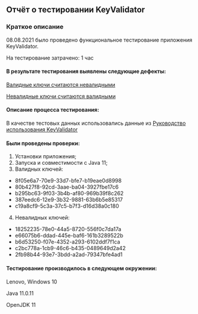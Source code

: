 ## Отчёт о тестировании KeyValidator
### Краткое описание
08.08.2021 было проведено функциональное тестирование приложения KeyValidator.

На тестирование затрачено: 1 час

#### В результате тестирования выявлены следующие дефекты:

[Валидные ключи считаются невалидными](https://github.com/OlgaMikhaylyukova/homework1.2/issues/1)

[Невалидные ключи считаются валидными](https://github.com/OlgaMikhaylyukova/homework1.2/issues/3)

#### Описание процесса тестирования:

В качестве тестовых данных использовались данные из [Руководство использования KeyValidator](https://github.com/netology-code/javaqa-homeworks/blob/master/intro/user-manual.md)

#### Были проведены проверки:

1. Установки приложения;
2. Запуска и совместимости с Java 11;
3. Валидных ключей:

* 8f05e6a7-70e9-33d7-bfe7-b19eae0d8998
* 80b427f8-92cd-3aae-ba04-3927fbe17c6
* b295bc63-9f03-3b4b-af80-969b39f8c262
* 387eedc6-12e9-3b32-9881-63b6b5e85317
* c19a8cf9-5c3a-37c5-b7f3-d16d38a0c180

4. Невалидных ключей:

* 18252235-78e0-44a5-8720-556f0c7da17a
* e66075b6-ddad-445e-baf6-161b3289522b
* b6d53250-f07e-4352-a293-6102ddf7f1ca
* c2bc778a-1cb9-46c6-b435-0489649d2a42
* 2fb98b44-93e7-3bdd-a2ad-79347bfe4ad1

#### Тестирование производилось в следующем окружении:

Lenovo, Windows 10

Java 11.0.11

OpenJDK 11
